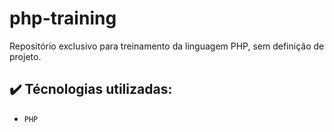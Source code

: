 # php-training

Repositório exclusivo para treinamento da linguagem PHP, sem definição de projeto.

## :heavy_check_mark: Técnologias utilizadas:

- `PHP`
